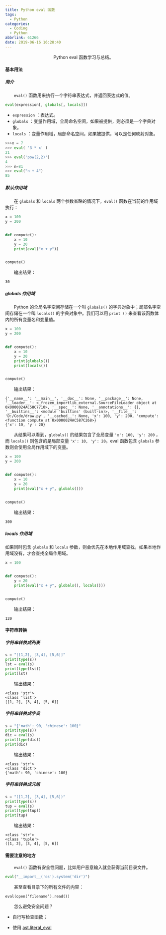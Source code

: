 ```yaml
---
title: Python eval 函数
tags:
  - Python
categories:
  - Coding
  - Python
abbrlink: 61266
date: 2019-06-16 16:28:40
---
```


<center>Python eval 函数学习与总结。</center>

<!--more-->

#### 基本用法

##### 简介

　　`eval()` 函数用来执行一个字符串表达式，并返回表达式的值。

```python
eval(expression[, globals[, locals]])
```

- `expression` ：表达式。
- `globals` ：变量作用域，全局命名空间，如果被提供，则必须是一个字典对象。
- `locals` ：变量作用域，局部命名空间，如果被提供，可以是任何映射对象。

```python
>>>x = 7
>>> eval( '3 * x' )
21
>>> eval('pow(2,2)')
4
>>> n=81
>>> eval("n + 4")
85
```

##### 默认作用域

　　在 `globals` 和 `locals` 两个参数省略的情况下，`eval()` 函数在当前的作用域执行：

```python
x = 100
y = 200


def compute():
    x = 10
    y = 20
    print(eval("x + y"))


compute()
```

　　输出结果：

```
30
```

##### globals 作用域

　　Python 的全局名字空间存储在一个叫 `globals()` 的字典对象中；局部名字空间存储在一个叫 `locals()` 的字典对象中。我们可以用 `print ()` 来查看该函数体内的所有变量名和变量值。

```python
x = 100
y = 200


def compute():
    x = 10
    y = 20
    print(globals())
    print(locals())


compute()
```

　　输出结果：

```
{'__name__': '__main__', '__doc__': None, '__package__': None, '__loader__': <_frozen_importlib_external.SourceFileLoader object at 0x0000024AC58C7710>, '__spec__': None, '__annotations__': {}, '__builtins__': <module 'builtins' (built-in)>, '__file__': 'D:/Code/draw.py', '__cached__': None, 'x': 100, 'y': 200, 'compute': <function compute at 0x0000024AC587C268>}
{'x': 10, 'y': 20}
```

　　从结果可以看到，`globals()` 的结果包含了全局变量 `'x': 100, 'y': 200` ，而 `locals()` 则包含的是局部变量 `'x': 10, 'y': 20`。eval 函数包含 `globals` 参数则会使用全局作用域下的变量。

```python
x = 100
y = 200


def compute():
    x = 10
    y = 20
    print(eval("x + y", globals()))

    
compute()
```

　　输出结果：

```
300
```

##### locals 作用域

如果同时包含 `globals` 和 `locals` 参数，则会优先在本地作用域查找，如果本地作用域没有，才会查找全局作用域。

```python
x = 100


def compute():
    y = 20
    print(eval("x + y", globals(), locals()))


compute()
```

　　输出结果：

```
120
```

#### 字符串转换

##### 字符串转换成列表

```PYTHON
s = "[[1,2], [3,4], [5,6]]"
print(type(s))
lst = eval(s)
print(type(lst))
print(lst)
```

　　输出结果：

```
<class 'str'>
<class 'list'>
[[1, 2], [3, 4], [5, 6]]
```

##### 字符串转换成字典

```python
s = "{'math': 90, 'chinese': 100}"
print(type(s))
dic = eval(s)
print(type(dic))
print(dic)
```

　　输出结果：

```
<class 'str'>
<class 'dict'>
{'math': 90, 'chinese': 100}
```

##### 字符串转换成元组

```python
s = "([1,2], [3,4], [5,6])"
print(type(s))
tup = eval(s)
print(type(tup))
print(tup)
```

　　输出结果：

```
<class 'str'>
<class 'tuple'>
([1, 2], [3, 4], [5, 6])
```

#### 需要注意的地方

　　`eval()` 函数有安全性问题，比如用户恶意输入就会获得当前目录文件。

```python
eval("__import__('os').system('dir')")
```

　　甚至查看目录下的所有文件的内容：

```
eval(open(‘filename’).read())
```

　　怎么避免安全问题？

- 自行写检查函数；

- 使用 [ast.literal_eval](<https://docs.python.org/zh-cn/3.7/library/ast.html>)